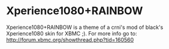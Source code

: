 Xperience1080+RAINBOW
=================

Xperience1080+RAINBOW is a theme of a crni's mod of black's Xperience1080 skin for XBMC ;). 
For more info go to: http://forum.xbmc.org/showthread.php?tid=160560